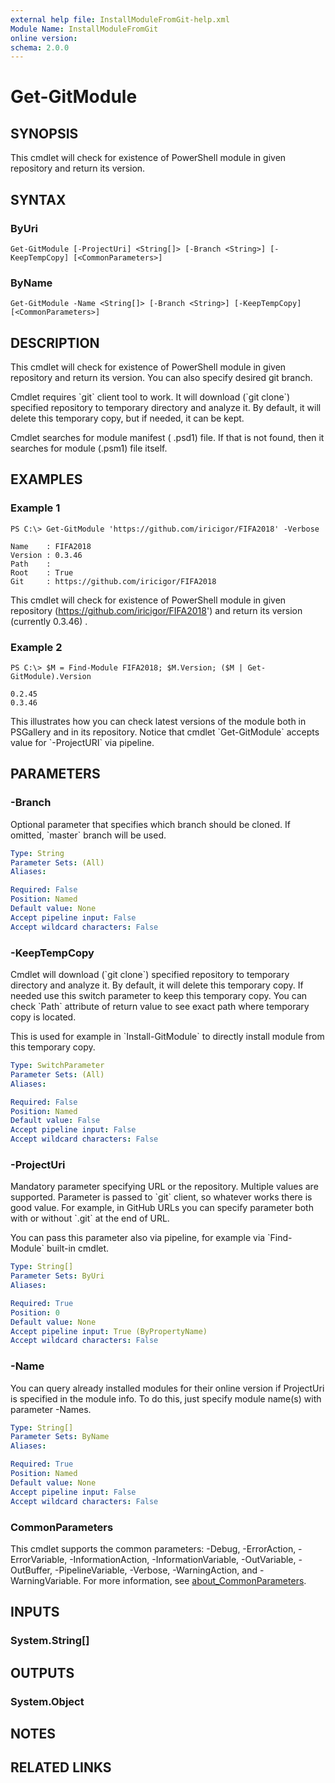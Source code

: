 ```yaml
---
external help file: InstallModuleFromGit-help.xml
Module Name: InstallModuleFromGit
online version:
schema: 2.0.0
---
```


# Get-GitModule

## SYNOPSIS
This cmdlet will check for existence of PowerShell module in given repository and return its version.

## SYNTAX

### ByUri
```
Get-GitModule [-ProjectUri] <String[]> [-Branch <String>] [-KeepTempCopy] [<CommonParameters>]
```

### ByName
```
Get-GitModule -Name <String[]> [-Branch <String>] [-KeepTempCopy] [<CommonParameters>]
```

## DESCRIPTION
This cmdlet will check for existence of PowerShell module in given repository and return its version.
You can also specify desired git branch.

Cmdlet requires \`git\` client tool to work.
It will download (\`git clone\`) specified repository to temporary directory and analyze it.
By default, it will delete this temporary copy, but if needed, it can be kept.

Cmdlet searches for module manifest ( .psd1) file. If that is not found, then it searches for module (.psm1) file itself.

## EXAMPLES

### Example 1
```
PS C:\> Get-GitModule 'https://github.com/iricigor/FIFA2018' -Verbose

Name    : FIFA2018
Version : 0.3.46
Path    :
Root    : True
Git     : https://github.com/iricigor/FIFA2018
```

This cmdlet will check for existence of PowerShell module in given repository (https://github.com/iricigor/FIFA2018') and return its version (currently 0.3.46) .

### Example 2
```
PS C:\> $M = Find-Module FIFA2018; $M.Version; ($M | Get-GitModule).Version

0.2.45
0.3.46
```

This illustrates how you can check latest versions of the module both in PSGallery and in its repository.
Notice that cmdlet \`Get-GitModule\` accepts value for \`-ProjectURI\` via pipeline.

## PARAMETERS

### -Branch
Optional parameter that specifies which branch should be cloned.
If omitted, \`master\` branch will be used.

```yaml
Type: String
Parameter Sets: (All)
Aliases:

Required: False
Position: Named
Default value: None
Accept pipeline input: False
Accept wildcard characters: False
```

### -KeepTempCopy
Cmdlet will download (\`git clone\`) specified repository to temporary directory and analyze it.
By default, it will delete this temporary copy.
If needed use this switch parameter to keep this temporary copy.
You can check \`Path\` attribute of return value to see exact path where temporary copy is located.

This is used for example in \`Install-GitModule\` to directly install module from this temporary copy.

```yaml
Type: SwitchParameter
Parameter Sets: (All)
Aliases:

Required: False
Position: Named
Default value: False
Accept pipeline input: False
Accept wildcard characters: False
```

### -ProjectUri
Mandatory parameter specifying URL or the repository.
Multiple values are supported.
Parameter is passed to \`git\` client, so whatever works there is good value.
For example, in GitHub URLs you can specify parameter both with or without \`.git\` at the end of URL.

You can pass this parameter also via pipeline, for example via \`Find-Module\` built-in cmdlet.

```yaml
Type: String[]
Parameter Sets: ByUri
Aliases:

Required: True
Position: 0
Default value: None
Accept pipeline input: True (ByPropertyName)
Accept wildcard characters: False
```

### -Name
You can query already installed modules for their online version if ProjectUri is specified in the module info.
To do this, just specify module name(s) with parameter -Names.

```yaml
Type: String[]
Parameter Sets: ByName
Aliases:

Required: True
Position: Named
Default value: None
Accept pipeline input: False
Accept wildcard characters: False
```

### CommonParameters
This cmdlet supports the common parameters: -Debug, -ErrorAction, -ErrorVariable, -InformationAction, -InformationVariable, -OutVariable, -OutBuffer, -PipelineVariable, -Verbose, -WarningAction, and -WarningVariable. For more information, see [about_CommonParameters](http://go.microsoft.com/fwlink/?LinkID=113216).

## INPUTS

### System.String[]
## OUTPUTS

### System.Object
## NOTES

## RELATED LINKS
